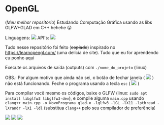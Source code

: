 # OpenGL

(*Meu melhor repositório*) Estudando Computação Gráfica usando as libs GLFW+GLAD em C++ hehehe 😜

Linguagens: ![](https://cdn.discordapp.com/attachments/814473566031839263/846871603488751626/unknown.png)
API's: ![](https://cdn.discordapp.com/attachments/814473566031839263/846871633826021376/unknown.png)

Tudo nesse repositório foi feito (~~copiado~~) inspirado no https://learnopengl.com/ (uma delícia de site). Tudo que eu for aprendendo eu ponho aqui

Execute os arquivos de saída (outputs) com `./nome_do_projeto` (linux)

OBS.: Por algum motivo que ainda não sei, o botão de fechar janela ( ![](https://cdn.discordapp.com/attachments/741550250916970536/844993415317159936/unknown.png) ) não está funcionando. Feche o programa usando a tecla `esc` ( ![](https://cdn.discordapp.com/attachments/741550250916970536/844994020127146001/unknown.png) )

Para compilar você mesmo os códigos, baixe o GLFW (linux: `sudo apt install libglfw3 libglfw3-dev`), e compile alguma `main.cpp` usando `clang++ main.cpp -o NovoPrograma glad.o -lglfw3 -lGL -lX11 -lpthread -lXrandr -lXi -ldl` (substitua `clang++` pelo seu compilador de preferência)

![](https://cdn.discordapp.com/attachments/741550250916970536/844989724380627004/unknown.png)
![](https://media.discordapp.net/attachments/741550250916970536/844310298227769394/unknown.png?width=851&height=460)
![](https://cdn.discordapp.com/attachments/741550250916970536/837078220188418058/unknown.png)
